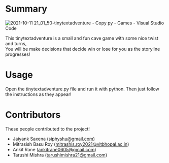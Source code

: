 # Summary

![2021-10-11 21_01_50-tinytextadventure - Copy py - Games - Visual Studio Code](https://user-images.githubusercontent.com/52672162/136817130-2eb23dd7-bc8c-42fd-8fe1-2713e7dd6868.png)

This tinytextadventure is a small and fun cave game with some nice twist and turns,  
You will be make decisions that decide win or lose for you as the storyline progresses!


# Usage

Open the tinytextadventure.py file and run it with python.
Then just follow the instructions as they appear!


# Contributors

These people contributed to the project!

- Jaiyank Saxena (siphyshu@gmail.com)
- Mitrasish Basu Roy (mitrashis.roy2021@vitbhopal.ac.in)
- Ankit Rane (ankitrane0605@gmail.com)
- Tarushi Mishra (tarushimishra21@gmail.com)
